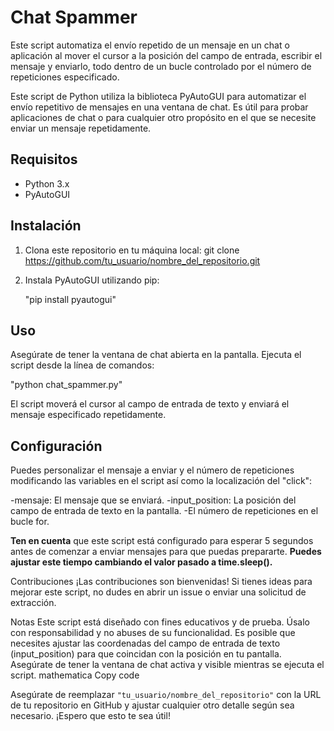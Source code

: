 # Chat Spammer
Este  script automatiza el envío repetido de un mensaje en un chat o aplicación al mover el cursor a la posición del campo de entrada, escribir el mensaje y enviarlo, todo dentro de un bucle controlado por el número de repeticiones especificado.

Este script de Python utiliza la biblioteca PyAutoGUI para automatizar el envío repetitivo de mensajes en una ventana de chat. Es útil para probar aplicaciones de chat o para cualquier otro propósito en el que se necesite enviar un mensaje repetidamente.

## Requisitos

- Python 3.x
- PyAutoGUI

## Instalación

1. Clona este repositorio en tu máquina local:
   git clone https://github.com/tu_usuario/nombre_del_repositorio.git

2. Instala PyAutoGUI utilizando pip:
   

    "pip install pyautogui"


## Uso
Asegúrate de tener la ventana de chat abierta en la pantalla.
Ejecuta el script desde la línea de comandos:



   "python chat_spammer.py"


El script moverá el cursor al campo de entrada de texto y enviará el mensaje especificado repetidamente.

## Configuración
Puedes personalizar el mensaje a enviar y el número de repeticiones modificando las variables en el script así como la localización del "click":

-mensaje: El mensaje que se enviará.
-input_position: La posición del campo de entrada de texto en la pantalla.
-El número de repeticiones en el bucle for.

**Ten en cuenta** que este script está configurado para esperar 5 segundos antes de comenzar a enviar mensajes para que puedas prepararte. **Puedes ajustar este tiempo cambiando el valor pasado a time.sleep().**

Contribuciones
¡Las contribuciones son bienvenidas! Si tienes ideas para mejorar este script, no dudes en abrir un issue o enviar una solicitud de extracción.

Notas
Este script está diseñado con fines educativos y de prueba. Úsalo con responsabilidad y no abuses de su funcionalidad.
Es posible que necesites ajustar las coordenadas del campo de entrada de texto (input_position) para que coincidan con la posición en tu pantalla.
Asegúrate de tener la ventana de chat activa y visible mientras se ejecuta el script.
mathematica
Copy code

Asegúrate de reemplazar `"tu_usuario/nombre_del_repositorio"` con la URL de tu repositorio en GitHub y ajustar cualquier otro detalle según sea necesario. ¡Espero que esto te sea útil!






